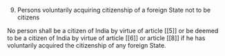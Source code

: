 9. Persons voluntarily acquiring citizenship of a foreign State not to be citizens

No person shall be a citizen of India by virtue of article [[5]]  or be deemed to be a citizen of India by virtue of article [[6]] or article [[8]]  if he has voluntarily acquired the citizenship of any foreign State.

